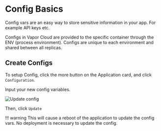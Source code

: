 # Config Basics

Config vars are an easy way to store sensitive information in your app. For example API keys etc.

Configs in Vapor Cloud are provided to the specific container through the ENV (process environment). Configs are unique to each environment and shared between all replicas.

## Create Configs

To setup Config, click the more button on the Application card, and click `Configuration`.

Input your new config variables.

![Update config](https://cloud2-cdn.ams3.cdn.digitaloceanspaces.com/create-config.png)

Then, click `Update`

!!! warning
    This will cause a reboot of the application to update the config vars. No deployment is necessary to update the config.
